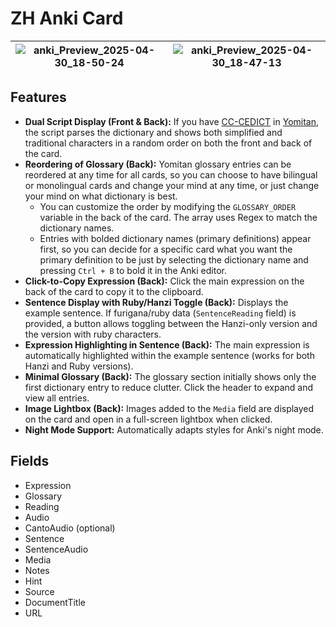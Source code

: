# ZH Anki Card

| ![anki_Preview_2025-04-30_18-50-24](https://github.com/user-attachments/assets/648b2d93-e89d-41c1-bd18-3f87c93c0d0b) | ![anki_Preview_2025-04-30_18-47-13](https://github.com/user-attachments/assets/27728e63-63b6-496b-9191-949e0744871b) |
| :------------------------------------------------------------------------------------------------------------------: | :------------------------------------------------------------------------------------------------------------------: |

## Features

- **Dual Script Display (Front & Back):** If you have
  [CC-CEDICT](https://github.com/MarvNC/cc-cedict-yomitan/) in
  [Yomitan](https://yomitan.wiki/), the script parses the dictionary and shows
  both simplified and traditional characters in a random order on both the front
  and back of the card.
- **Reordering of Glossary (Back):** Yomitan glossary entries can be reordered
  at any time for all cards, so you can choose to have bilingual or monolingual
  cards and change your mind at any time, or just change your mind on what
  dictionary is best.
  - You can customize the order by modifying the `GLOSSARY_ORDER` variable in
    the back of the card. The array uses Regex to match the dictionary names.
  - Entries with bolded dictionary names (primary definitions) appear first, so
    you can decide for a specific card what you want the primary definition to
    be just by selecting the dictionary name and pressing `Ctrl + B` to bold it
    in the Anki editor.
- **Click-to-Copy Expression (Back):** Click the main expression on the back of
  the card to copy it to the clipboard.
- **Sentence Display with Ruby/Hanzi Toggle (Back):** Displays the example
  sentence. If furigana/ruby data (`SentenceReading` field) is provided, a
  button allows toggling between the Hanzi-only version and the version with
  ruby characters.
- **Expression Highlighting in Sentence (Back):** The main expression is
  automatically highlighted within the example sentence (works for both Hanzi
  and Ruby versions).
- **Minimal Glossary (Back):** The glossary section initially shows only the
  first dictionary entry to reduce clutter. Click the header to expand and view
  all entries.
- **Image Lightbox (Back):** Images added to the `Media` field are displayed on
  the card and open in a full-screen lightbox when clicked.
- **Night Mode Support:** Automatically adapts styles for Anki's night mode.

## Fields

- Expression
- Glossary
- Reading
- Audio
- CantoAudio (optional)
- Sentence
- SentenceAudio
- Media
- Notes
- Hint
- Source
- DocumentTitle
- URL

